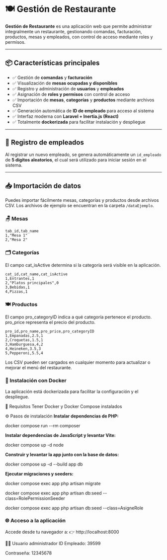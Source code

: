 # 🍽️ Gestión de Restaurante

**Gestión de Restaurante** es una aplicación web que permite administrar integralmente un restaurante, gestionando comandas, facturación, productos, mesas y empleados, con control de acceso mediante roles y permisos.

---

## 📦 Características principales

- ✅ Gestión de **comandas** y **facturación**
- ✅ Visualización de **mesas ocupadas y disponibles**
- ✅ Registro y administración de **usuarios** y **empleados**
- ✅ Asignación de **roles y permisos** con control de acceso
- ✅ Importación de **mesas**, **categorías** y **productos** mediante archivos CSV
- ✅ Generación automática de **ID de empleado** para acceso al sistema
- ✅ Interfaz moderna con **Laravel + Inertia.js (React)**
- ✅ Totalmente **dockerizada** para facilitar instalación y despliegue

---

## 👥 Registro de empleados

Al registrar un nuevo empleado, se genera automáticamente un `id_empleado` de **5 dígitos aleatorios**, el cual será utilizado para iniciar sesión en el sistema.

---

## 📥 Importación de datos

Puedes importar fácilmente mesas, categorías y productos desde archivos CSV. Los archivos de ejemplo se encuentran en la carpeta `/dataEjemplo`.

### 🪑 Mesas
```csv
tab_id,tab_name
1,"Mesa 1"
2,"Mesa 2" 
```

### 🗂️ Categorías
El campo cat_isActive determina si la categoría será visible en la aplicación.
```
cat_id,cat_name,cat_isActive
1,Entrantes,1
2,"Platos principales",0
3,Bebidas,1
4,Pizzas,1
```


### 🍽️ Productos
El campo pro_categoryID indica a qué categoría pertenece el producto.
pro_price representa el precio del producto.

```
pro_id,pro_name,pro_price,pro_categoryID
1,Empanadas,2.5,1
2,Croquetas,1.5,1
3,Hamburguesa,4,2
4,Heineken,3.5,3
5,Pepperoni,5.5,4
```
Los CSV pueden ser cargados en cualquier momento para actualizar o mejorar el menú del restaurante.

### 🐳 Instalación con Docker
La aplicación está dockerizada para facilitar la configuración y el despliegue.

🔧 Requisitos
Tener Docker y Docker Compose instalados

⚙️ Pasos de instalación
**Instalar dependencias de PHP:**

docker compose run --rm composer

**Instalar dependencias de JavaScript y levantar Vite:**

docker compose up -d node

**Construir y levantar la app junto con la base de datos:**

docker compose up -d --build app db


**Ejecutar migraciones y seeders:**


docker compose exec app php artisan migrate

docker compose exec app php artisan db:seed --class=RolePermissionSeeder

docker compose exec app php artisan db:seed --class=AsigneRole

### 🌐 Acceso a la aplicación
Accede desde tu navegador a:
👉 http://localhost:8000

👨‍💼 Usuario administrador
ID Empleado: 39599

Contraseña: 12345678
